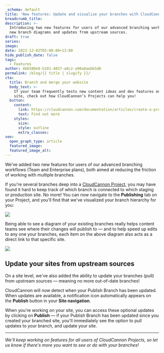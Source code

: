 ```yaml
---
_schema: default
title: 'New features: Update and visualize your branches with CloudCannon Projects'
breadcrumb_title:
description: >-
  Introducing two new features for users of our advanced branching workflows:
  new branch diagrams and updates from upstream sources.
draft: true
series:
image:
date: 2023-12-02T05:00:00+13:00
hide_publish_date: false
tags:
  - Features
author: 466580e8-b101-4837-a0c2-a90a8aebb5db
permalink: /blog/{{ title | slugify }}/
cta:
  title: Branch and merge your website
  body_text: >-
    If your team frequently tests new content ideas and dev features on your
    site, check out how CloudCannon’s Projects can help you!
  button:
    content:
      link: https://cloudcannon.com/documentation/articles/create-a-project/
      text: Find out more
    styles:
      size:
      style: outline
      extra_classes:
seo:
  open_graph_type: article
  featured_image:
  featured_image_alt:
---
```

We’ve added two new features for users of our advanced branching workflows (Team and Enterprise plans), both aimed at reducing the friction of working with multiple branches.

If you're several branches deep into a [CloudCannon Project](https://cloudcannon.com/documentation/articles/create-a-project/), you may have found it hard to keep track of which branch is connected to which staging or production site. No more! You can now navigate to the **Publishing** tab on your Project, and you’ll find that we've visualized your branch hierarchy for you:

<!-- notionvc: 6095a8a7-0113-4d07-ade1-e6b4f01aaabe -->

![](https://cc-dam.imgix.net/publish-branch-visual-2-crop.png)

Being able to see a diagram of your existing branches really helps content teams see where their changes will publish to — and to help speed up edits to any one your branches, each item on the above diagram also acts as a direct link to that specific site.

![](https://cc-dam.imgix.net/publishing-upstream.png)

## Update your sites from upstream sources

On a site level, we've also added the ability to update your branches (pull) from upstream sources — meaning no more out-of-date branches!

<!-- notionvc: 6abea741-5610-423d-826a-e5da9b21d7e3 -->

CloudCannon will now detect when your Publish Branch has been updated. When updates are available, a notification icon automatically appears on the&nbsp;**Publish**&nbsp;button in your&nbsp;**Site navigation**.

When you're working on your site, you can access these optional updates by clicking on **Publish** — if your Publish Branch has been updated since you created your branched site, you'll immediately see the option to pull updates to your branch, and update your site.

---

*We'll keep working on features for all users of CloudCannon Projects, so let us know if there's more you want to see or do with your branches!*

<!-- notionvc: ca8a9fce-d0bd-45a7-b758-77f4861bb04b -->